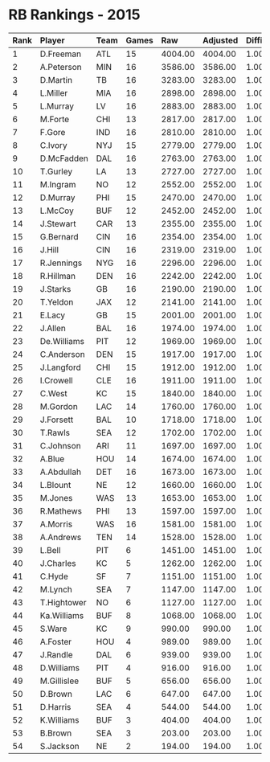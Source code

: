 # RB Rankings - 2015

| Rank | Player      | Team | Games | Raw     | Adjusted | Difficulty | Avg/Game | Typical | Consistency | Trend    |
| :----| :-----------| :----| :-----| :-------| :--------| :----------| :--------| :-------| :-----------| :--------|
| 1    | D.Freeman   | ATL  | 15    | 4004.00 | 4004.00  | 1.000      | 266.93   | 295.00  | 10/0/5      | +98.5%   |
| 2    | A.Peterson  | MIN  | 16    | 3586.00 | 3586.00  | 1.000      | 224.12   | 236.50  | 9/1/6       | +94.2%   |
| 3    | D.Martin    | TB   | 16    | 3283.00 | 3283.00  | 1.000      | 205.19   | 209.50  | 9/1/6       | +91.6%   |
| 4    | L.Miller    | MIA  | 16    | 2898.00 | 2898.00  | 1.000      | 181.12   | 184.50  | 9/1/6       | +154.7%  |
| 5    | L.Murray    | LV   | 16    | 2883.00 | 2883.00  | 1.000      | 180.19   | 180.00  | 9/0/7       | +61.9%   |
| 6    | M.Forte     | CHI  | 13    | 2817.00 | 2817.00  | 1.000      | 216.69   | 210.00  | 6/0/7       | +87.1%   |
| 7    | F.Gore      | IND  | 16    | 2810.00 | 2810.00  | 1.000      | 175.62   | 176.00  | 8/1/7       | +71.2%   |
| 8    | C.Ivory     | NYJ  | 15    | 2779.00 | 2779.00  | 1.000      | 185.27   | 184.50  | 7/2/6       | +118.0%  |
| 9    | D.McFadden  | DAL  | 16    | 2763.00 | 2763.00  | 1.000      | 172.69   | 190.50  | 9/2/5       | +100.7%  |
| 10   | T.Gurley    | LA   | 13    | 2727.00 | 2727.00  | 1.000      | 209.77   | 230.50  | 7/1/5       | +110.5%  |
| 11   | M.Ingram    | NO   | 12    | 2552.00 | 2552.00  | 1.000      | 212.67   | 222.00  | 5/2/5       | INACTIVE |
| 12   | D.Murray    | PHI  | 15    | 2470.00 | 2470.00  | 1.000      | 164.67   | 174.50  | 9/1/5       | +163.4%  |
| 13   | L.McCoy     | BUF  | 12    | 2452.00 | 2452.00  | 1.000      | 204.33   | 212.50  | 6/2/4       | +61.1%   |
| 14   | J.Stewart   | CAR  | 13    | 2355.00 | 2355.00  | 1.000      | 181.15   | 180.50  | 4/3/6       | INACTIVE |
| 15   | G.Bernard   | CIN  | 16    | 2354.00 | 2354.00  | 1.000      | 147.12   | 150.00  | 8/1/7       | +80.6%   |
| 16   | J.Hill      | CIN  | 16    | 2319.00 | 2319.00  | 1.000      | 144.94   | 149.50  | 8/0/8       | +124.3%  |
| 17   | R.Jennings  | NYG  | 16    | 2296.00 | 2296.00  | 1.000      | 143.50   | 144.00  | 7/3/6       | +123.8%  |
| 18   | R.Hillman   | DEN  | 16    | 2242.00 | 2242.00  | 1.000      | 140.12   | 146.00  | 7/1/8       | +134.1%  |
| 19   | J.Starks    | GB   | 16    | 2190.00 | 2190.00  | 1.000      | 136.88   | 149.00  | 9/2/5       | +201.1%  |
| 20   | T.Yeldon    | JAX  | 12    | 2141.00 | 2141.00  | 1.000      | 178.42   | 180.00  | 5/2/5       | INACTIVE |
| 21   | E.Lacy      | GB   | 15    | 2001.00 | 2001.00  | 1.000      | 133.40   | 121.00  | 7/0/8       | +285.7%  |
| 22   | J.Allen     | BAL  | 16    | 1974.00 | 1974.00  | 1.000      | 123.38   | 133.50  | 10/0/6      | +384.0%  |
| 23   | De.Williams | PIT  | 12    | 1969.00 | 1969.00  | 1.000      | 164.08   | 168.00  | 6/0/6       | INACTIVE |
| 24   | C.Anderson  | DEN  | 15    | 1917.00 | 1917.00  | 1.000      | 127.80   | 122.50  | 8/0/7       | +177.9%  |
| 25   | J.Langford  | CHI  | 15    | 1912.00 | 1912.00  | 1.000      | 127.47   | 94.00   | 6/0/9       | +287.8%  |
| 26   | I.Crowell   | CLE  | 16    | 1911.00 | 1911.00  | 1.000      | 119.44   | 128.00  | 10/1/5      | +178.4%  |
| 27   | C.West      | KC   | 15    | 1840.00 | 1840.00  | 1.000      | 122.67   | 129.00  | 11/0/4      | +369.6%  |
| 28   | M.Gordon    | LAC  | 14    | 1760.00 | 1760.00  | 1.000      | 125.71   | 130.00  | 8/0/6       | +84.8%   |
| 29   | J.Forsett   | BAL  | 10    | 1718.00 | 1718.00  | 1.000      | 171.80   | 184.00  | 7/0/3       | INACTIVE |
| 30   | T.Rawls     | SEA  | 12    | 1702.00 | 1702.00  | 1.000      | 141.83   | 144.00  | 7/0/5       | INACTIVE |
| 31   | C.Johnson   | ARI  | 11    | 1697.00 | 1697.00  | 1.000      | 154.27   | 150.00  | 7/0/4       | INACTIVE |
| 32   | A.Blue      | HOU  | 14    | 1674.00 | 1674.00  | 1.000      | 119.57   | 107.00  | 7/1/6       | +286.6%  |
| 33   | A.Abdullah  | DET  | 16    | 1673.00 | 1673.00  | 1.000      | 104.56   | 107.00  | 8/1/7       | +130.6%  |
| 34   | L.Blount    | NE   | 12    | 1660.00 | 1660.00  | 1.000      | 138.33   | 173.00  | 8/0/4       | INACTIVE |
| 35   | M.Jones     | WAS  | 13    | 1653.00 | 1653.00  | 1.000      | 127.15   | 102.50  | 5/2/6       | +187.1%  |
| 36   | R.Mathews   | PHI  | 13    | 1597.00 | 1597.00  | 1.000      | 122.85   | 118.50  | 7/1/5       | +180.3%  |
| 37   | A.Morris    | WAS  | 16    | 1581.00 | 1581.00  | 1.000      | 98.81    | 97.00   | 7/0/9       | +253.0%  |
| 38   | A.Andrews   | TEN  | 14    | 1528.00 | 1528.00  | 1.000      | 109.14   | 102.00  | 7/0/7       | +222.1%  |
| 39   | L.Bell      | PIT  | 6     | 1451.00 | 1451.00  | 1.000      | 241.83   | 239.50  | 2/1/3       | INACTIVE |
| 40   | J.Charles   | KC   | 5     | 1262.00 | 1262.00  | 1.000      | 252.40   | 265.50  | 2/1/2       | INACTIVE |
| 41   | C.Hyde      | SF   | 7     | 1151.00 | 1151.00  | 1.000      | 164.43   | 153.00  | 5/0/2       | INACTIVE |
| 42   | M.Lynch     | SEA  | 7     | 1147.00 | 1147.00  | 1.000      | 163.86   | 178.50  | 4/1/2       | INACTIVE |
| 43   | T.Hightower | NO   | 6     | 1127.00 | 1127.00  | 1.000      | 187.83   | 169.50  | 3/0/3       | +261.9%  |
| 44   | Ka.Williams | BUF  | 8     | 1068.00 | 1068.00  | 1.000      | 133.50   | 166.50  | 5/0/3       | INACTIVE |
| 45   | S.Ware      | KC   | 9     | 990.00  | 990.00   | 1.000      | 110.00   | 102.00  | 5/0/4       | +469.2%  |
| 46   | A.Foster    | HOU  | 4     | 989.00  | 989.00   | 1.000      | 247.25   | 307.00  | 3/0/1       | INACTIVE |
| 47   | J.Randle    | DAL  | 6     | 939.00  | 939.00   | 1.000      | 156.50   | 148.50  | 3/0/3       | INACTIVE |
| 48   | D.Williams  | PIT  | 4     | 916.00  | 916.00   | 1.000      | 229.00   | 288.00  | 2/1/1       | N/A      |
| 49   | M.Gillislee | BUF  | 5     | 656.00  | 656.00   | 1.000      | 131.20   | 133.50  | 3/0/2       | N/A      |
| 50   | D.Brown     | LAC  | 6     | 647.00  | 647.00   | 1.000      | 107.83   | 98.50   | 3/0/3       | +317.6%  |
| 51   | D.Harris    | SEA  | 4     | 544.00  | 544.00   | 1.000      | 136.00   | 198.50  | 3/0/1       | N/A      |
| 52   | K.Williams  | BUF  | 3     | 404.00  | 404.00   | 1.000      | 134.67   | 134.67  | 1/1/1       | N/A      |
| 53   | B.Brown     | SEA  | 3     | 203.00  | 203.00   | 1.000      | 67.67    | 67.67   | 1/0/2       | N/A      |
| 54   | S.Jackson   | NE   | 2     | 194.00  | 194.00   | 1.000      | 97.00    | 97.00   | 1/0/1       | N/A      |

